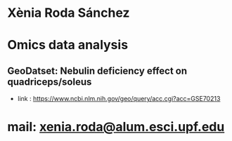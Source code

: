 # Xènia Roda Sánchez

# Omics data analysis 
## GeoDatset: Nebulin deficiency effect on quadriceps/soleus
- link : https://www.ncbi.nlm.nih.gov/geo/query/acc.cgi?acc=GSE70213

# mail: xenia.roda@alum.esci.upf.edu



